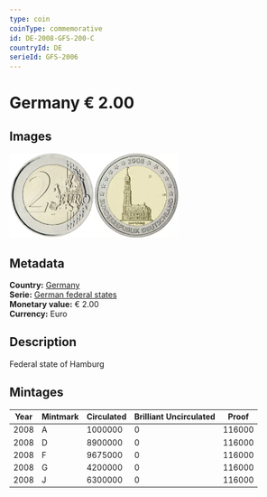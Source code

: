 ```yaml
---
type: coin
coinType: commemorative
id: DE-2008-GFS-200-C
countryId: DE
serieId: GFS-2006
---
```


# Germany € 2.00

## Images

<img src="../../Images/common-2007-200.webp" height="150" alt="Front image"><img src="Images/DE-2008-200.webp" height="150" alt="Back image">

## Metadata

**Country:** [Germany](../../Countries/Germany/index.md)\
**Serie:** [German federal states](index.md)\
**Monetary value:** € 2.00\
**Currency:** Euro

## Description

Federal state of Hamburg

## Mintages

| Year | Mintmark | Circulated | Brilliant Uncirculated | Proof  |
| ---- | -------- | ---------- | ---------------------- | ------ |
| 2008 | A        | 1000000    | 0                      | 116000 |
| 2008 | D        | 8900000    | 0                      | 116000 |
| 2008 | F        | 9675000    | 0                      | 116000 |
| 2008 | G        | 4200000    | 0                      | 116000 |
| 2008 | J        | 6300000    | 0                      | 116000 |
